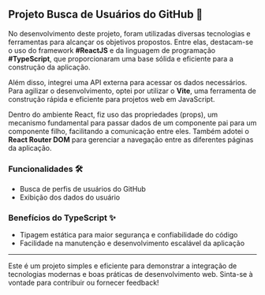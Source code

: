## Projeto Busca de Usuários do GitHub 🚀

No desenvolvimento deste projeto, foram utilizadas diversas tecnologias e ferramentas para alcançar os objetivos propostos. Entre elas, destacam-se o uso do framework **#ReactJS** e da linguagem de programação **#TypeScript**, que proporcionaram uma base sólida e eficiente para a construção da aplicação.

Além disso, integrei uma API externa para acessar os dados necessários. Para agilizar o desenvolvimento, optei por utilizar o **Vite**, uma ferramenta de construção rápida e eficiente para projetos web em JavaScript.

Dentro do ambiente React, fiz uso das propriedades (props), um mecanismo fundamental para passar dados de um componente pai para um componente filho, facilitando a comunicação entre eles. Também adotei o **React Router DOM** para gerenciar a navegação entre as diferentes páginas da aplicação.

### Funcionalidades 🛠️

- Busca de perfis de usuários do GitHub
- Exibição dos dados do usuário

### Benefícios do TypeScript ✨

- Tipagem estática para maior segurança e confiabilidade do código
- Facilidade na manutenção e desenvolvimento escalável da aplicação

---

Este é um projeto simples e eficiente para demonstrar a integração de tecnologias modernas e boas práticas de desenvolvimento web. Sinta-se à vontade para contribuir ou fornecer feedback!
